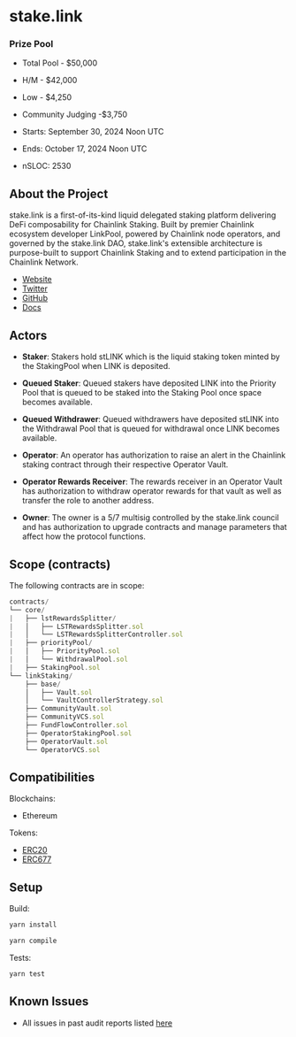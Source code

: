 # stake.link

### Prize Pool

- Total Pool - $50,000
- H/M - $42,000
- Low - $4,250
- Community Judging -$3,750

- Starts: September 30, 2024 Noon UTC
- Ends: October 17, 2024 Noon UTC

- nSLOC: 2530

[//]: # (contest-details-open)

## About the Project

stake.link is a first-of-its-kind liquid delegated staking platform delivering DeFi composability for Chainlink Staking. Built by premier Chainlink ecosystem developer LinkPool, powered by Chainlink node operators, and governed by the stake.link DAO, stake.link's extensible architecture is purpose-built to support Chainlink Staking and to extend participation in the Chainlink Network.

- [Website](https://stake.link/)
- [Twitter](https://x.com/stakedotlink)
- [GitHub](https://github.com/stakedotlink/contracts)
- [Docs](https://docs.stake.link/)

## Actors

- **Staker**: Stakers hold stLINK which is the liquid staking token minted by the StakingPool when LINK is deposited.

- **Queued Staker**: Queued stakers have deposited LINK into the Priority Pool that is queued to be staked into the
  Staking Pool once space becomes available.

- **Queued Withdrawer**: Queued withdrawers have deposited stLINK into the Withdrawal Pool that is queued for withdrawal once LINK becomes available.

- **Operator**: An operator has authorization to raise an alert in the Chainlink staking contract through their
  respective Operator Vault.

- **Operator Rewards Receiver**: The rewards receiver in an Operator Vault has authorization to withdraw operator rewards for that vault as well as transfer the role to another address.

- **Owner**: The owner is a 5/7 multisig controlled by the stake.link council and has authorization to upgrade
  contracts and manage parameters that affect how the protocol functions.

[//]: # (contest-details-close)

[//]: # (scope-open)

## Scope (contracts)

The following contracts are in scope:

```js
contracts/
└── core/
|   ├── lstRewardsSplitter/
|   │   ├── LSTRewardsSplitter.sol
|   │   └── LSTRewardsSplitterController.sol
|   ├── priorityPool/
|   │   ├── PriorityPool.sol
|   │   └── WithdrawalPool.sol
|   ├── StakingPool.sol
└── linkStaking/
    ├── base/
    │   ├── Vault.sol
    │   └── VaultControllerStrategy.sol
    ├── CommunityVault.sol
    ├── CommunityVCS.sol
    ├── FundFlowController.sol
    ├── OperatorStakingPool.sol
    ├── OperatorVault.sol
    └── OperatorVCS.sol
```

## Compatibilities

Blockchains:
- Ethereum

Tokens:
- [ERC20](https://ethereum.org/en/developers/docs/standards/tokens/erc-20/) 
- [ERC677](https://github.com/ethereum/EIPs/issues/677)

[//]: # (scope-close)

[//]: # (getting-started-open)

## Setup

Build:

```bash
yarn install

yarn compile
```

Tests:

```bash
yarn test
```

[//]: # (getting-started-close)

[//]: # (known-issues-open)

## Known Issues

- All issues in past audit reports listed [here](https://github.com/stakedotlink/contracts/tree/native-link-withdrawals/audits)

  [//]: # (known-issues-close)
